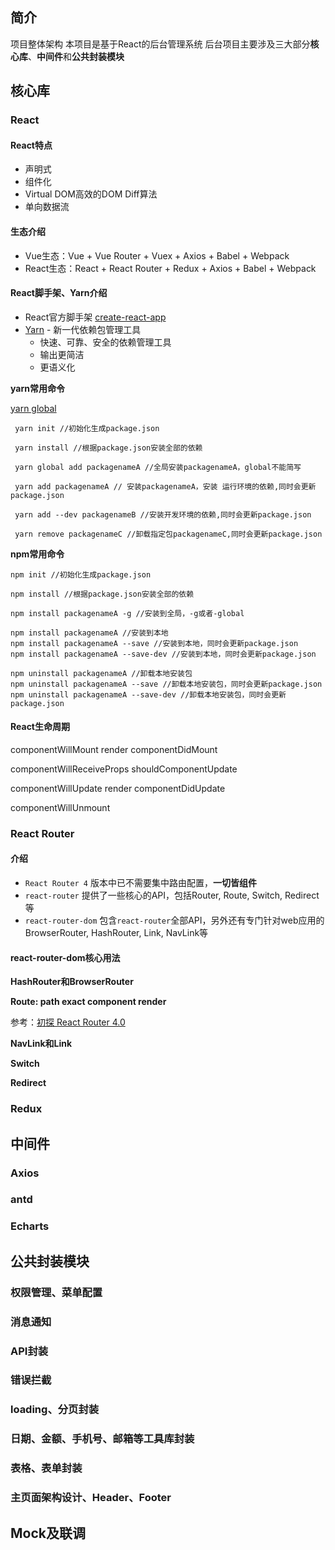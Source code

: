 ## 简介
项目整体架构
本项目是基于React的后台管理系统
后台项目主要涉及三大部分**核心库**、**中间件**和**公共封装模块**

## 核心库

### React

#### React特点

* 声明式
* 组件化
* Virtual DOM高效的DOM Diff算法
* 单向数据流

#### 生态介绍

* Vue生态：Vue + Vue Router + Vuex + Axios + Babel + Webpack
* React生态：React + React Router + Redux + Axios + Babel + Webpack

#### React脚手架、Yarn介绍

* React官方脚手架 [create-react-app](https://github.com/facebook/create-react-app)
* [Yarn](https://yarnpkg.com) - 新一代依赖包管理工具
  - 快速、可靠、安全的依赖管理工具
  - 输出更简洁
  - 更语义化

**yarn常用命令**

[yarn global](https://yarnpkg.com/en/docs/cli/global)

```
 yarn init //初始化生成package.json
 
 yarn install //根据package.json安装全部的依赖
 
 yarn global add packagenameA //全局安装packagenameA，global不能简写

 yarn add packagenameA // 安装packagenameA，安装 运行环境的依赖,同时会更新package.json

 yarn add --dev packagenameB //安装开发环境的依赖,同时会更新package.json

 yarn remove packagenameC //卸载指定包packagenameC,同时会更新package.json
```

**npm常用命令**

```
npm init //初始化生成package.json

npm install //根据package.json安装全部的依赖

npm install packagenameA -g //安装到全局，-g或者-global

npm install packagenameA //安装到本地
npm install packagenameA --save //安装到本地，同时会更新package.json
npm install packagenameA --save-dev //安装到本地，同时会更新package.json

npm uninstall packagenameA //卸载本地安装包
npm uninstall packagenameA --save //卸载本地安装包，同时会更新package.json
npm uninstall packagenameA --save-dev //卸载本地安装包，同时会更新package.json
```

#### React生命周期

componentWillMount
render
componentDidMount

componentWillReceiveProps
shouldComponentUpdate

componentWillUpdate
render
componentDidUpdate

componentWillUnmount

### React Router

#### 介绍

* `React Router 4` 版本中已不需要集中路由配置，**一切皆组件**
* `react-router` 提供了一些核心的API，包括Router, Route, Switch, Redirect等
* `react-router-dom` 包含`react-router`全部API，另外还有专门针对web应用的BrowserRouter, HashRouter, Link, NavLink等

#### react-router-dom核心用法

**HashRouter和BrowserRouter**

**Route: path exact component render**

参考：[初探 React Router 4.0](https://blog.csdn.net/sinat_17775997/article/details/69218382)

**NavLink和Link**

**Switch**

**Redirect**



### Redux

## 中间件

### Axios
### antd
### Echarts

## 公共封装模块

### 权限管理、菜单配置
### 消息通知
### API封装
### 错误拦截
### loading、分页封装
### 日期、金额、手机号、邮箱等工具库封装
### 表格、表单封装
### 主页面架构设计、Header、Footer

## Mock及联调







